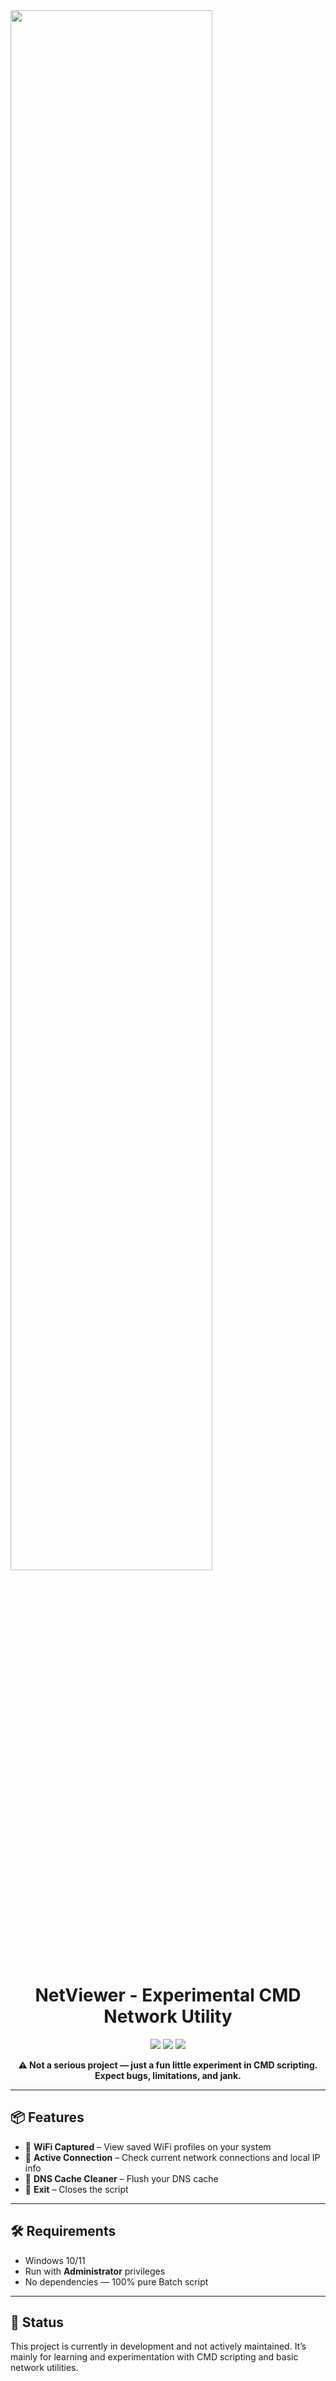 <img align="center" src="https://i.ibb.co/XYZ123/netviewer-preview.png" width="80%">

<h1 align="center">NetViewer - Experimental CMD Network Utility</h1>

<p align="center">
  <img src="https://img.shields.io/badge/status-in%20progress-blue">
  <img src="https://img.shields.io/badge/made%20with-batch-blue">
  <img src="https://img.shields.io/badge/platform-Windows-black">
</p>

<p align="center"><strong>⚠️ Not a serious project — just a fun little experiment in CMD scripting. Expect bugs, limitations, and jank.</strong></p>

---

## 📦 Features

- 📶 **WiFi Captured** – View saved WiFi profiles on your system
- 🔌 **Active Connection** – Check current network connections and local IP info
- 🧹 **DNS Cache Cleaner** – Flush your DNS cache
- 🚪 **Exit** – Closes the script

---

## 🛠 Requirements

- Windows 10/11
- Run with **Administrator** privileges
- No dependencies — 100% pure Batch script

---

## 🚧 Status

This project is currently in development and not actively maintained. It’s mainly for learning and experimentation with CMD scripting and basic network utilities.

